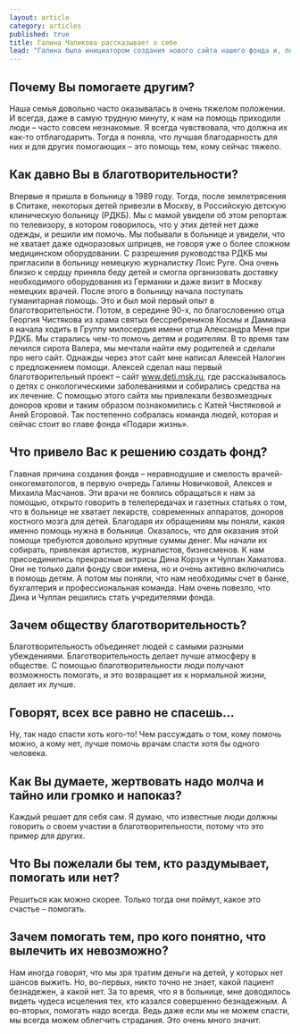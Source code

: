 ```yaml
---
layout: article
category: articles
published: true
title: Галина Чаликова рассказывает о себе
lead: "Галина была инициатором создания нового сайта нашего фонда и, пока у нее были силы, курировала работу над ним. Это интервью она дала специально для этого сайта летом 2010 года, уже находясь на лечении в 62-й московской больнице."
---
```


## Почему Вы помогаете другим?

Наша семья довольно часто оказывалась в очень тяжелом положении. И всегда, даже в самую трудную минуту, к нам на помощь приходили люди – часто совсем незнакомые. Я всегда чувствовала, что должна их как-то отблагодарить. Тогда я поняла, что лучшая благодарность для них и для других помогающих – это помощь тем, кому сейчас тяжело.

## Как давно Вы в благотворительности?
Впервые я пришла в больницу в 1989 году. Тогда, после землетрясения в Спитаке, некоторых детей привезли в Москву, в Российскую детскую клиническую больницу (РДКБ). Мы с мамой увидели об этом репортаж по телевизору, в котором говорилось, что у этих детей нет даже одежды, и решили им помочь. Мы побывали в больнице и увидели, что не хватает даже одноразовых шприцев, не говоря уже о более сложном медицинском оборудовании. С разрешения руководства РДКБ мы пригласили в больницу немецкую журналистку Лоис Руге. Она очень близко к сердцу приняла беду детей и смогла организовать доставку необходимого оборудования из Германии и даже визит в Москву немецких врачей. После этого в больницу начала поступать гуманитарная помощь. Это и был мой первый опыт в благотворительности. Потом, в середине 90-х, по благословению отца Георгия Чистякова из храма святых бессребреников Космы и Дамиана я начала ходить в Группу милосердия имени отца Александра Меня при РДКБ. Мы старались чем-то помочь детям и родителям. В то время там лечился сирота Валера, мы мечтали найти ему родителей и сделали про него сайт. Однажды через этот сайт мне написал Алексей Налогин с предложением помощи. Алексей сделал наш первый благотворительный проект – сайт www.deti.msk.ru, где рассказывалось о детях с онкологическими заболеваниями и собирались средства на их лечение. С помощью этого сайта мы привлекали безвозмездных доноров крови и таким образом познакомились с Катей Чистяковой и Аней Егоровой. Так постепенно собралась команда людей, которая и сейчас стоит во главе фонда «Подари жизнь».

## Что привело Вас к решению создать фонд?
Главная причина создания фонда – неравнодушие и смелость врачей-онкогематологов, в первую очередь Галины Новичковой, Алексея и Михаила Масчанов. Эти врачи не боялись обращаться к нам за помощью, открыто говорить в телепередачах и газетных статьях о том, что в больнице не хватает лекарств, современных аппаратов, доноров костного мозга для детей. Благодаря их обращениям мы поняли, какая именно помощь нужна в больнице. Оказалось, что для оказания этой помощи требуются довольно крупные суммы денег. Мы начали их собирать, привлекая артистов, журналистов, бизнесменов. К нам присоединились прекрасные актрисы Дина Корзун и Чулпан Хаматова. Они не только дали фонду свои имена, но и очень активно включились в помощь детям. А потом мы поняли, что нам необходимы счет в банке, бухгалтерия и профессиональная команда. Нам очень повезло, что Дина и Чулпан решились стать учредителями фонда.

## Зачем обществу благотворительность?

Благотворительность объединяет людей с самыми разными убеждениями. Благотворительность делает лучше атмосферу в обществе. С помощью благотворительности люди получают возможность помогать, и это возвращает их к нормальной жизни, делает их лучше.

## Говорят, всех все равно не спасешь…
Ну, так надо спасти хоть кого-то! Чем рассуждать о том, кому помочь можно, а кому нет, лучше помочь врачам спасти хотя бы одного человека.

## Как Вы думаете, жертвовать надо молча и тайно или громко и напоказ?
Каждый решает для себя сам. Я думаю, что известные люди должны говорить о своем участии в благотворительности, потому что это пример для других.

## Что Вы пожелали бы тем, кто раздумывает, помогать или нет?
Решиться как можно скорее. Только тогда они поймут, какое это счастье – помогать.

## Зачем помогать тем, про кого понятно, что вылечить их невозможно?
Нам иногда говорят, что мы зря тратим деньги на детей, у которых нет шансов выжить. Но, во-первых, никто точно не знает, какой пациент безнадежен, а какой нет. За то время, что я в больнице, мне доводилось видеть чудеса исцеления тех, кто казался совершенно безнадежным. А во-вторых, помогать надо всегда. Ведь даже если мы не можем спасти, мы всегда можем облегчить страдания. Это очень много значит.